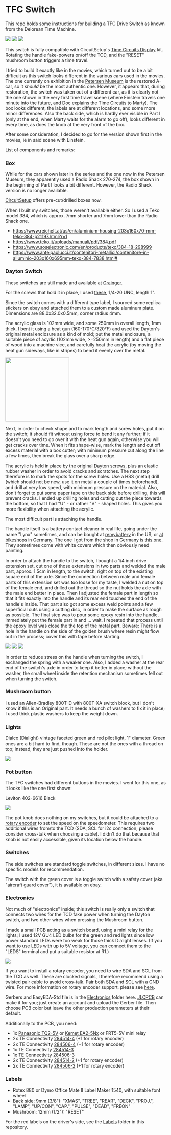 # TFC Switch

This repo holds some instructions for building a TFC Drive Switch as known from the Delorean Time Machine.

<img src="img/mytfc.jpg">
<img src="img/total1.jpg">
<img src="img/total2.jpg">

This switch is fully compatible with CircuitSetup's [Time Circuits Display](https://tcd.out-a-ti.me) kit. Rotating the handle fake-powers on/off the TCD, and the "RESET" mushroom button triggers a time travel.

I tried to build it exactly like in the movies, which turned out to be a bit difficult as this switch looks different in the various cars used in the movies. The one currently on exhibition in the [Petersen Museum](https://www.petersen.org/vehicle-spotlights/1981-delorean-back-to-the-future) is the restored A-car, so it *should* be the most authentic one. However, it appears that, during restoration, the switch was taken out of a different car, as it is clearly not the one shown in the very first time travel scene (where Einstein travels one minute into the future, and Doc explains the Time Circuits to Marty). The box looks different, the labels are at different locations, and some more minor differences. Also the back side, which is hardly ever visible in Part I (only at the end, when Marty waits for the alarm to go off), looks different in every time, as does the knob at the very front of the box.

After some consideration, I decided to go for the version shown first in the movies, ie in said scene with Einstein.

List of components and remarks:

### Box 

While for the cars shown later in the series and the one now in the Petersen Museum, they apparently used a Radio Shack 270-274, the box shown in the beginning of Part I looks a bit different. However, the Radio Shack version is no longer available.

[CircuitSetup](https://circuitsetup.us/product/tfc-drive-switch-aluminum-enclosure/) offers pre-cut/drilled boxes now. 

When I built my switches, those weren't available either. So I used a Teko model 384, which is approx. 7mm shorter and 7mm lower than the Radio Shack one. 
- https://www.reichelt.at/us/en/aluminium-housing-203x160x70-mm-teko-384-p21197.html?r=1
- https://www.teko.it/uploads/manuali/pdf/384.pdf
- https://www.soselectronic.com/en/products/teko/384-18-298999
- https://www.anteipaolucci.it/contenitori-metallici/contenitore-in-alluminio-203x160x695mm-teko-384-7838.html#

### Dayton Switch

These switches are still made and available at [Grainger](https://www.grainger.com/product/DAYTON-Drum-Switch-Maintained-Reversing-2X442).

For the screws that hold it in place, I used [these](https://www.accu.co.uk/slotted-round-head-screws/368952-SFB-1-4-20-1-2-A2), 1/4-20 UNC, length 1".

Since the switch comes with a different type label, I sourced some replica stickers on ebay and attached them to a custom made aluminum plate. Dimensions are 88.0x32.0x0.5mm, corner radius 4mm.

The acrylic glass is 102mm wide, and some 250mm in overall length, 1mm thick. I bent it using a heat gun (160-170°C/320°F) and used the Dayton's original metal enclosure as a kind of mold; put the metal enclosure, a suitable piece of acyrlic (102mm wide, >=250mm in length) and a flat piece of wood into a machine vice, and carefully heat the acrylic (by moving the heat gun sideways, like in stripes) to bend it evenly over the metal. 

<img src="img/bending.png" height="200">

Next, in order to check shape and to mark length and screw holes, put it on the switch; it should fit without using force to bend it any further; if it doesn't you need to go over it with the heat gun again, otherwise you will get cracks over time. When it fits shape-wise, mark the length and cut off excess material with a box cutter; with minimum pressure cut along the line a few times, then break the glass over a sharp edge. 

The acrylic is held in place by the original Dayton screws, plus an elastic rubber washer in order to avoid cracks and scratches. The next step therefore is to mark the spots for the screw holes. Use a HSS (metal) drill (which should not be new, use it on metal a couple of times beforehand), and drill at very low speed, with minimum pressure on the material. Also, don't forget to put some paper tape on the back side before drilling, this will prevent cracks. I ended up drilling holes and cutting out the piece towards the bottom, so that I had "U" - or rather "V" - shaped holes. This gives you more flexibility when attaching the acrylic.

The most difficult part is attaching the handle.

The handle itself is a battery contact cleaner in real life, going under the name "Lynx" sometimes, and can be bought at [remybattery](https://remybattery.com/3-in-1-battery-cleaning-brush.html) in the US, or [at bikeshops](https://www.biketeile-service.de/en/electrics/battery/accessoriesforbatteries/3in1batterypostandterminalcleaner.html) in Germany. The one I got from the shop in Germany is [this one](https://www.lampa.it/en/articles/70021-3-in-1-battery-post-and-terminal-cleaner). They sometimes come with white covers which then obviously need painting.

In order to attach the handle to the switch, I bought a 1/4 inch drive extension set, cut one of those extensions in two parts and welded the male part, approx. 1.5cm in length, to the switch, right on top of the existing square end of the axle. Since the connection between male and female parts of this extension set was too loose for my taste, I welded a nut on top of the female end, and drilled out the thread so the nut holds the axle with the male end better in place. Then I adjusted the female part in length so that it fits exactly into the handle and its rear end touches the end of the handle's inside. That part also got some excess weld points and a few superficial cuts using a cutting disc, in order to make the surface as rough as possible. The final step was to pour some epoxy resin into the handle, immediately put the female part in and ... wait. I repeated that process until the epoxy level was close the the top of the metal part. Beware: There is a hole in the handle on the side of the golden brush where resin might flow out in the process; cover this with tape before starting.

<img src="img/dayt1.jpg">
<img src="img/dayt2.jpg">
<img src="img/dayt3.jpg">

In order to reduce stress on the handle when turning the switch, I exchanged the spring with a weaker one. Also, I added a washer at the rear end of the switch's axle in order to keep it better in place; without the washer, the small wheel inside the retention mechanism sometimes fell out when turning the switch.

### Mushroom button
I used an Allen-Bradley 800T-D with 800T-XA switch block, but I don't know if this is an Original part. It needs a bunch of washers to fix it in place; I used thick plastic washers to keep the weight down.

### Lights
Dialco (Dialight) vintage faceted green and red pilot light, 1" diameter. Green ones are a bit hard to find, though. These are not the ones with a thread on top; instead, they are just pushed into the holder.

<img src="img/glightlens.jpg">

### Pot button

The TFC switches had different buttons in the movies. I went for this one, as it looks like the one first shown:

Leviton 402-6616 Black

<img src="img/leviton.jpg">

The pot knob does nothing on my switches, but it could be attached to a [rotary encoder](https://tcd.out-a-ti.me#rotary-encoder) to set the speed on the speedometer. This requires two additional wires from/to the TCD (SDA, SCL for i2c connection; please consider cross-talk when choosing a cable). I didn't do that because that knob is not easily accessible, given its location below the handle.

### Switches

The side switches are standard toggle switches, in different sizes. I have no specific models for recommendation.

The switch with the green cover is a toggle switch with a safety cover (aka "aircraft guard cover"), it is available on ebay.

### Electronics

Not much of "electronics" inside; this switch is really only a switch that connects two wires for the TCD fake power when turning the Dayton switch, and two other wires when pressing the Mushroom button.

I made a small PCB acting as a switch board, using a mini relay for the lights; I used 12V GU4 LED bulbs for the green and red lights since low power standard LEDs were too weak for those thick Dialight lenses. (If you want to use LEDs with up to 5V voltage, you can connect them to the "LEDS" terminal and put a suitable resistor at R1.)

<img src="img/lamp.jpg">

If you want to install a rotary encoder, you need to wire SDA and SCL from the TCD as well. These are clocked signals, I therefore recommend using a twisted pair cable to avoid cross-talk. Pair both SDA and SCL with a GND wire. For more information on rotary encoder support, please see [here](https://tcd.out-a-ti.me#rotary-encoder).

Gerbers and EasyEDA-Std file is in the [Electronics](/Electronics) folder here. [JLCPCB](https://jlcpcb.com/) can make it for you; just create an account and upload the Gerber file. Then choose PCB color but leave the other production parameters at their default.

Additionally to the PCB, you need:
- 1x [Panasonic TQ2-5V](https://www.mouser.com/ProductDetail/Panasonic-Industrial-Devices/TQ2-5V?qs=HLLy2pIPwutHaTSpVfb1kw%3D%3D) or [Kemet EA2-5Nx](https://www.mouser.com/ProductDetail/KEMET/EA2-5NU?qs=UeqeubEbzTX2QGWq8LyCiw%3D%3D) or FRT5-5V mini relay
- 2x TE Connectivity [284514-4](https://www.mouser.com/ProductDetail/TE-Connectivity/284514-4?qs=woBvfblj%2Fzy48ih9AmO90g%3D%3D) (+1 for rotary encoder)
- 2x TE Connectivity [284506-4](https://www.mouser.com/ProductDetail/TE-Connectivity/284506-4?qs=pW%2FyRk%2FT1EFUJ80efaE%2FeA%3D%3D) (+1 for rotary encoder)
- 1x TE Connectivity [284514-3](https://www.mouser.com/ProductDetail/TE-Connectivity/284514-3?qs=woBvfblj%2FzwGS50caoQlYA%3D%3D)
- 1x TE Connectivity [284506-3](https://www.mouser.com/ProductDetail/TE-Connectivity/284506-3?qs=pW%2FyRk%2FT1EErkHTioRHy7Q%3D%3D) 
- 2x TE Connectivity [284514-2](https://www.mouser.com/ProductDetail/TE-Connectivity/284514-2?qs=woBvfblj%2FzwP8grZOAh0Gg%3D%3D) (+1 for rotary encoder)
- 2x TE Connectivity [284506-2](https://www.mouser.com/ProductDetail/TE-Connectivity/284506-2?qs=pW%2FyRk%2FT1EEEaP6r3xD3uw%3D%3D) (+1 for rotary encoder)

### Labels

- Rotex 880 or Dymo Office Mate II Label Maker 1540, with suitable font wheel
- Back side: 9mm (3/8"): "XMAS", "TREE", "REAR", "DECK", "PROJ.", "LAMP", "UP/CON", "CAP.", "PULSE", "DEAD", "FREON"
- Mushroom: 12mm (1/2"): "RESET"

For the red labels on the driver's side, see the [Labels](/Labels) folder in this repository.

